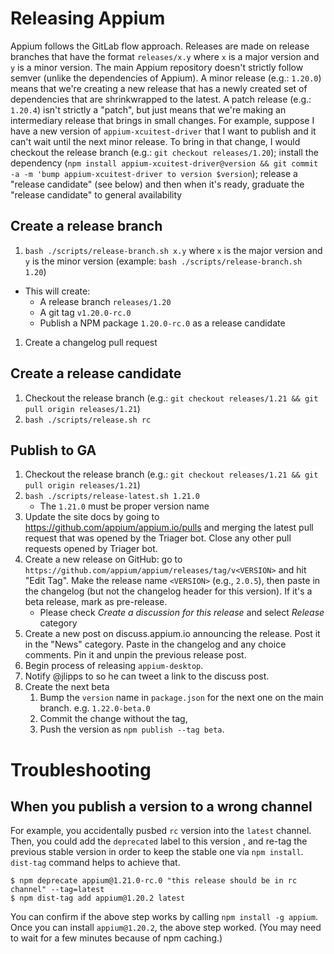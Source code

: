 # Releasing Appium
Appium follows the GitLab flow approach. Releases are made on release branches that have the format `releases/x.y` where `x` is a major version and `y` is a minor version. The main Appium repository doesn't strictly follow semver (unlike the dependencies of Appium). A minor release (e.g.: `1.20.0`) means that we're creating a new release that has a newly created set of dependencies that are shrinkwrapped to the latest. A patch release (e.g.: `1.20.4`) isn't strictly a "patch", but just means that we're making an intermediary release that brings in small changes. For example, suppose I have a new version of `appium-xcuitest-driver` that I want to publish and it can't wait until the next minor release. To bring in that change, I would checkout the release branch (e.g.: `git checkout releases/1.20`); install the dependency (`npm install appium-xcuitest-driver@version && git commit -a -m 'bump appium-xcuitest-driver to version $version`); release a "release candidate" (see below) and then when it's ready, graduate the "release candidate" to general availability

## Create a release branch
1. `bash ./scripts/release-branch.sh x.y` where `x` is the major version and `y` is the minor version (example: `bash ./scripts/release-branch.sh 1.20`)
  * This will create:
    * A release branch `releases/1.20`
    * A git tag `v1.20.0-rc.0`
    * Publish a NPM package `1.20.0-rc.0` as a release candidate
1. Create a changelog pull request

## Create a release candidate
1. Checkout the release branch (e.g.: `git checkout releases/1.21 && git pull origin releases/1.21`)
1. `bash ./scripts/release.sh rc`

## Publish to GA
1. Checkout the release branch (e.g.: `git checkout releases/1.21 && git pull origin releases/1.21`)
1. `bash ./scripts/release-latest.sh 1.21.0`
    - The `1.21.0` must be proper version name
1. Update the site docs by going to https://github.com/appium/appium.io/pulls and merging the latest pull request that was opened by the Triager bot. Close any other pull requests opened by Triager bot.
1. Create a new release on GitHub: go to `https://github.com/appium/appium/releases/tag/v<VERSION>` and hit "Edit Tag". Make the release name `<VERSION>` (e.g., `2.0.5`), then paste in the changelog (but not the changelog header for this version). If it's a beta release, mark as pre-release.
    - Please check _Create a discussion for this release_ and select _Release_ category
1. Create a new post on discuss.appium.io announcing the release. Post it in the "News" category. Paste in the changelog and any choice comments. Pin it and unpin the previous release post.
1. Begin process of releasing `appium-desktop`.
1. Notify @jlipps to so he can tweet a link to the discuss post.
1. Create the next beta
    1. Bump the `version` name in `package.json` for the next one on the main branch. e.g. `1.22.0-beta.0`
    2. Commit the change without the tag,
    3. Push the version as `npm publish --tag beta`.

# Troubleshooting

## When you publish a version to a wrong channel

For example, you accidentally pusbed `rc` version into the `latest` channel.
Then, you could add the `deprecated` label to this version , and re-tag the previous stable version in order to keep the stable one via `npm install`.
`dist-tag` command helps to achieve that.

```
$ npm deprecate appium@1.21.0-rc.0 "this release should be in rc channel" --tag=latest
$ npm dist-tag add appium@1.20.2 latest
```

You can confirm if the above step works by calling `npm install -g appium`.
Once you can install `appium@1.20.2`, the above step worked.
(You may need to wait for a few minutes because of npm caching.)
